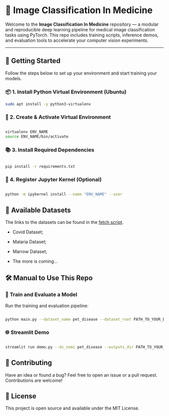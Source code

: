 # 🧠 Image Classification In Medicine

Welcome to the **Image Classification In Medicine** repository — a modular and reproducible deep learning pipeline for medical image classification tasks using PyTorch. This repo includes training scripts, inference demos, and evaluation tools to accelerate your computer vision experiments.

---

## 🚀 Getting Started

Follow the steps below to set up your environment and start training your models.

### 📦 1. Install Python Virtual Environment (Ubuntu)

```bash
sudo apt install -y python3-virtualenv
```

### 🔧 2. Create & Activate Virtual Environment

```bash

virtualenv ENV_NAME
source ENV_NAME/bin/activate

```

### 📚 3. Install Required Dependencies

```bash

pip install -r requirements.txt

```

### 🧠 4. Register Jupyter Kernel (Optional)

```bash

python -m ipykernel install --name "ENV_NAME" --user

```

## 📁 Available Datasets

The links to the datasets can be found in the [fetch script](https://github.com/bekhzod-olimov/MedicalImageClassificationProjects/blob/7e97ebf29be8a2fb52d0e405921b08cf55683f12/data/fetch.py#L7).
 * Covid Dataset;

 * Malaria Dataset;

 * Marrow Dataset;

 * The more is coming...

 ## 🛠️ Manual to Use This Repo

 ### 🔁 Train and Evaluate a Model
Run the training and evaluation pipeline:

```bash

python main.py --dataset_name pet_disease --dataset_root PATH_TO_YOUR_DATA --batch_size 32 --device "cuda"

```

### 🌐 Streamlit Demo

```bash

streamlit run demo.py --ds_nomi pet_disease --outputs_dir PATH_TO_YOUR_OUTPUTS_DIR --model_name "rexnet_150"

```

## 🤝 Contributing
Have an idea or found a bug? Feel free to open an issue or a pull request. Contributions are welcome!

## 📃 License
This project is open source and available under the MIT License.
